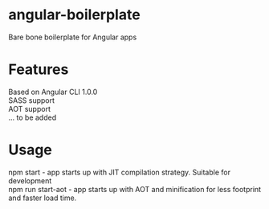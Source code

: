 # angular-boilerplate
Bare bone boilerplate for Angular apps

# Features
Based on Angular CLI 1.0.0 <br />
SASS support <br />
AOT support <br />
... to be added <br />

# Usage
npm start - app starts up with JIT compilation strategy. Suitable for development <br />
npm run start-aot - app starts up with AOT and minification for less footprint and faster load time. <br />
